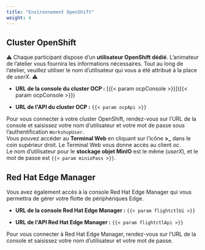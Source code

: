 ```yaml
---
title: "Environnement OpenShift"
weight: 4
---
```


## Cluster OpenShift

⚠️ Chaque participant dispose d’un **utilisateur OpenShift dédié**. L’animateur de l’atelier vous fournira les informations nécessaires. Tout au long de l’atelier, veuillez utiliser le nom d’utilisateur qui vous a été attribué à la place de *userX*. ⚠️

* **URL de la console du cluster OCP :** [{{< param ocpConsole >}}]({{< param ocpConsole >}})

* **URL de l'API du cluster OCP :** `{{< param ocpApi >}}`

Pour vous connecter à votre cluster OpenShift, rendez-vous sur l’URL de la console et saisissez votre nom d’utilisateur et votre mot de passe sous l’authentification `WorkshopUser`.  
Vous pouvez accéder au **Terminal Web** en cliquant sur l’icône **>_** dans le coin supérieur droit. Le Terminal Web vous donne accès au client *oc*.  
Le nom d’utilisateur pour le **stockage objet MinIO** est le même (*userX*), et le mot de passe est `{{< param minioPass >}}`.

## Red Hat Edge Manager

Vous avez également accès à la console Red Hat Edge Manager qui vous permettra de gérer votre flotte de périphériques Edge.

* **URL de la console Red Hat Edge Manager :** `{{< param flightctlUi >}}`

* **URL de l'API Red Hat Edge Manager :** `{{< param flightctlApi >}}`

Pour vous connecter à Red Hat Edge Manager, rendez-vous sur l’URL de la console et saisissez votre nom d’utilisateur et votre mot de passe.

